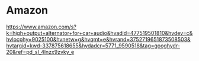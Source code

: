 # Amazon
https://www.amazon.com/s?k=high+output+alternator+for+car+audio&hvadid=477519501810&hvdev=c&hvlocphy=9025100&hvnetw=g&hvqmt=e&hvrand=3752719651873508503&hvtargid=kwd-337875618655&hydadcr=5771_9590518&tag=googhydr-20&ref=pd_sl_4lnzx9zvky_e
